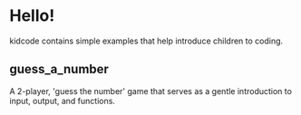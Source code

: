 Hello! 
=======

kidcode contains simple examples that help introduce children to coding.

guess_a_number
-----------
A 2-player, 'guess the number' game that serves as a gentle introduction to input, output, and functions.
